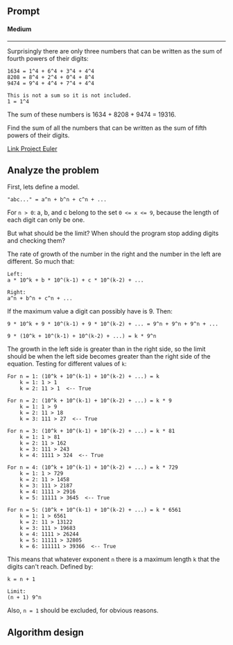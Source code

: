 ## Prompt
#### Medium
---

Surprisingly there are only three numbers that can be written as the sum of fourth powers of their digits:

    1634 = 1^4 + 6^4 + 3^4 + 4^4
    8208 = 8^4 + 2^4 + 0^4 + 8^4
    9474 = 9^4 + 4^4 + 7^4 + 4^4

    This is not a sum so it is not included.
    1 = 1^4

The sum of these numbers is 1634 + 8208 + 9474 = 19316.

Find the sum of all the numbers that can be written as the sum of fifth powers of their digits.

[Link Project Euler](https://projecteuler.net/problem=30)

## Analyze the problem

First, lets define a model.

```
"abc..." = a^n + b^n + c^n + ...
```
For `n > 0`: a, b, and c belong to the set `0 <= x <= 9`, because the length of each digit can only be one.

But what should be the limit? When should the program stop adding digits and checking them?

The rate of growth of the number in the right and the number in the left are different. So much that:
```
Left:
a * 10^k + b * 10^(k-1) + c * 10^(k-2) + ...

Right:
a^n + b^n + c^n + ...
```
If the maximum value a digit can possibly have is 9. Then:
```
9 * 10^k + 9 * 10^(k-1) + 9 * 10^(k-2) + ... = 9^n + 9^n + 9^n + ...

9 * (10^k + 10^(k-1) + 10^(k-2) + ...) = k * 9^n 
```
The growth in the left side is greater than in the right side, so the limit should be when the left side becomes greater than the right side of the equation.
Testing for different values of `k`:
```
For n = 1: (10^k + 10^(k-1) + 10^(k-2) + ...) = k
    k = 1: 1 > 1
    k = 2: 11 > 1  <-- True

For n = 2: (10^k + 10^(k-1) + 10^(k-2) + ...) = k * 9
    k = 1: 1 > 9
    k = 2: 11 > 18
    k = 3: 111 > 27  <-- True

For n = 3: (10^k + 10^(k-1) + 10^(k-2) + ...) = k * 81
    k = 1: 1 > 81
    k = 2: 11 > 162
    k = 3: 111 > 243
    k = 4: 1111 > 324  <-- True 

For n = 4: (10^k + 10^(k-1) + 10^(k-2) + ...) = k * 729
    k = 1: 1 > 729
    k = 2: 11 > 1458
    k = 3: 111 > 2187
    k = 4: 1111 > 2916
    k = 5: 11111 > 3645  <-- True

For n = 5: (10^k + 10^(k-1) + 10^(k-2) + ...) = k * 6561
    k = 1: 1 > 6561
    k = 2: 11 > 13122
    k = 3: 111 > 19683
    k = 4: 1111 > 26244
    k = 5: 11111 > 32805
    k = 6: 111111 > 39366  <-- True 
```
This means that whatever exponent `n` there is a maximum length `k` that the digits can't reach. Defined by:
```
k = n + 1

Limit:
(n + 1) 9^n
```
Also, `n = 1` should be excluded, for obvious reasons. 

## Algorithm design